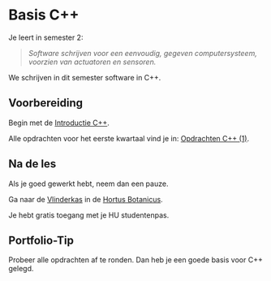# Basis C++

Je leert in semester 2:

> *Software schrijven voor een eenvoudig, gegeven computersysteem, voorzien van actuatoren en sensoren.*

We schrijven in dit semester software in C++.

## Voorbereiding

Begin met de [Introductie C++](../../software/c++/README.md).

Alle opdrachten voor het eerste kwartaal vind je in: [Opdrachten C++ (1)](../../software/c++/opdrachten/README.md).

## Na de les

Als je goed gewerkt hebt, neem dan een pauze.

Ga naar de [Vlinderkas](https://www.uu.nl/botanischetuinen/de-tuinen/tuindelen/vlinderkas) in de [Hortus Botanicus](https://www.uu.nl/botanischetuinen). 

Je hebt gratis toegang met je HU studentenpas.

## Portfolio-Tip

Probeer alle opdrachten af te ronden. Dan heb je een goede basis voor C++ gelegd.
